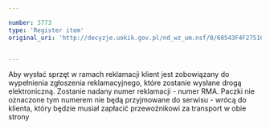 ```yaml
---

number: 3773
type: 'Register item'
original_uri: 'http://decyzje.uokik.gov.pl/nd_wz_um.nsf/0/68543F4F2751C020C1257A8E0024A1C4?OpenDocument'


---
```


Aby wysłać sprzęt w ramach reklamacji klient jest zobowiązany do wypełnienia zgłoszenia reklamacyjnego, które zostanie wysłane drogą elektroniczną. Zostanie nadany numer reklamacji - numer RMA. Paczki nie oznaczone tym numerem nie będą przyjmowane do serwisu - wrócą do klienta, który będzie musiał zapłacić przewoźnikowi za transport w obie strony
